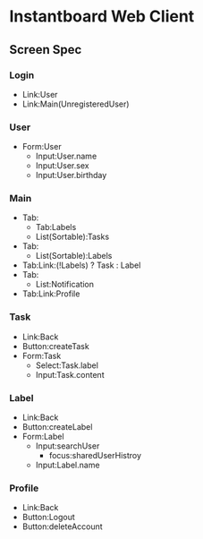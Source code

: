 # Instantboard Web Client

## Screen Spec

### Login

- Link:User
- Link:Main(UnregisteredUser)

### User

- Form:User
  - Input:User.name
  - Input:User.sex
  - Input:User.birthday

### Main

- Tab:
  - Tab:Labels
  - List(Sortable):Tasks
- Tab:
  - List(Sortable):Labels
- Tab:Link:(!Labels) ? Task : Label
- Tab:
  - List:Notification
- Tab:Link:Profile

### Task

- Link:Back
- Button:createTask
- Form:Task
  - Select:Task.label
  - Input:Task.content

### Label

- Link:Back
- Button:createLabel
- Form:Label
  - Input:searchUser
    - focus:sharedUserHistroy
  - Input:Label.name

### Profile

- Link:Back
- Button:Logout
- Button:deleteAccount
